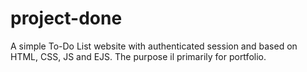 # project-done
A simple To-Do List website with authenticated session and based on HTML, CSS, JS and EJS. The purpose il primarily for portfolio.
